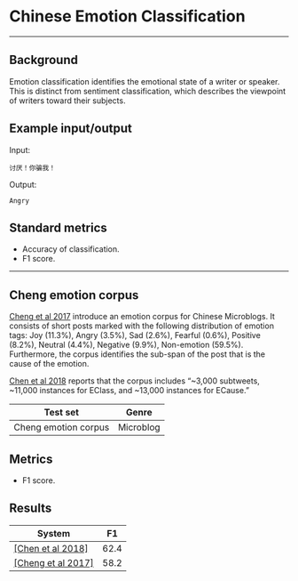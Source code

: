 # Chinese Emotion Classification

---

## Background

Emotion classification identifies the emotional state of a writer or speaker.  This is distinct from sentiment classification, which describes the viewpoint of writers toward their subjects.

## Example input/output

Input:

```
讨厌！你骗我！
```
Output:

```
Angry
```

## Standard metrics

- Accuracy of classification.
- F1 score.

---

## Cheng emotion corpus

[Cheng et al 2017](https://dl.acm.org/citation.cfm?id=3132684) introduce an emotion corpus for Chinese Microblogs.  It consists of short posts marked with the following distribution of emotion tags:  Joy (11.3%), Angry (3.5%), Sad (2.6%), Fearful (0.6%), Positive (8.2%), Neutral (4.4%), Negative (9.9%), Non-emotion (59.5%).  Furthermore, the corpus identifies the sub-span of the post that is the cause of the emotion.

[Chen et al 2018](http://aclweb.org/anthology/D18-1066) reports that the corpus includes “~3,000 subtweets, ~11,000 instances for EClass, and ~13,000 instances for ECause.”

|  Test set | Genre |
| --- | --- |
|  Cheng emotion corpus | Microblog |

## Metrics
- F1 score.

## Results

|  System | F1 |
| --- | --- |
|  [[Chen et al 2018]](http://aclweb.org/anthology/D18-1066) | 62.4 |
|  [[Cheng et al 2017]](https://dl.acm.org/citation.cfm?id=3132684) | 58.2 |





